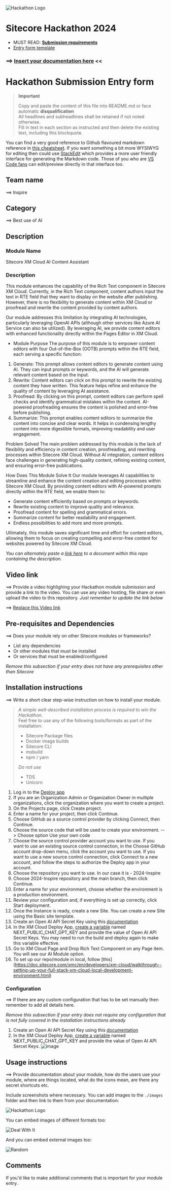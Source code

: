 ![Hackathon Logo](docs/images/hackathon.png?raw=true "Hackathon Logo")
# Sitecore Hackathon 2024

- MUST READ: **[Submission requirements](SUBMISSION_REQUIREMENTS.md)**
- [Entry form template](ENTRYFORM.md)
  
### ⟹ [Insert your documentation here](ENTRYFORM.md) <<
# Hackathon Submission Entry form

> __Important__  
> 
> Copy and paste the content of this file into README.md or face automatic __disqualification__  
> All headlines and subheadlines shall be retained if not noted otherwise.  
> Fill in text in each section as instructed and then delete the existing text, including this blockquote.

You can find a very good reference to Github flavoured markdown reference in [this cheatsheet](https://github.com/adam-p/markdown-here/wiki/Markdown-Cheatsheet). If you want something a bit more WYSIWYG for editing then could use [StackEdit](https://stackedit.io/app) which provides a more user friendly interface for generating the Markdown code. Those of you who are [VS Code fans](https://code.visualstudio.com/docs/languages/markdown#_markdown-preview) can edit/preview directly in that interface too.

## Team name
⟹ Inspire

## Category
⟹ Best use of AI

## Description

### Module Name
Sitecore XM Cloud AI Content Assistant

### Description
This module enhances the capability of the Rich Text component in Sitecore XM Cloud. Currently, in the Rich Text component, content authors input the text in RTE field that they want to display on the website after publishing. However, there is no flexibility to generate content within XM Cloud or proofread and rewrite the content provided by content authors.

Our module addresses this limitation by integrating AI technologies, particularly leveraging OpenAI APIs (although other services like Azure AI Service can also be utilized). By leveraging AI, we provide content editors with enhanced functionality directly within the Pages Editor in XM Cloud.

  - Module Purpose
The purpose of this module is to empower content editors with four Out-of-the-Box (OOTB) prompts within the RTE field, each serving a specific function:

1. Generate: This prompt allows content editors to generate content using AI. They can input prompts or keywords, and the AI will generate relevant content based on the input.
2. Rewrite: Content editors can click on this prompt to rewrite the existing content they have written. This feature helps refine and enhance the quality of content by leveraging AI assistance.
3. Proofread: By clicking on this prompt, content editors can perform spell checks and identify grammatical mistakes within the content. AI-powered proofreading ensures the content is polished and error-free before publishing.
4. Summarize: This prompt enables content editors to summarize the content into concise and clear words. It helps in condensing lengthy content into more digestible formats, improving readability and user engagement.
   
Problem Solved
The main problem addressed by this module is the lack of flexibility and efficiency in content creation, proofreading, and rewriting processes within Sitecore XM Cloud. Without AI integration, content editors face challenges in generating high-quality content, refining existing content, and ensuring error-free publications.

How Does This Module Solve It
Our module leverages AI capabilities to streamline and enhance the content creation and editing processes within Sitecore XM Cloud. By providing content editors with AI-powered prompts directly within the RTE field, we enable them to:
- Generate content efficiently based on prompts or keywords.
- Rewrite existing content to improve quality and relevance.
- Proofread content for spelling and grammatical errors.
- Summarize content for better readability and engagement.
- Endless possibilities to add more and more prompts.

Ultimately, this module saves significant time and effort for content editors, allowing them to focus on creating compelling and error-free content for websites powered by Sitecore XM Cloud.


_You can alternately paste a [link here](#docs) to a document within this repo containing the description._

## Video link
⟹ Provide a video highlighing your Hackathon module submission and provide a link to the video. You can use any video hosting, file share or even upload the video to this repository. _Just remember to update the link below_

⟹ [Replace this Video link](#video-link)



## Pre-requisites and Dependencies

⟹ Does your module rely on other Sitecore modules or frameworks?

- List any dependencies
- Or other modules that must be installed
- Or services that must be enabled/configured

_Remove this subsection if your entry does not have any prerequisites other than Sitecore_

## Installation instructions
⟹ Write a short clear step-wise instruction on how to install your module.  

> _A simple well-described installation process is required to win the Hackathon._  
> Feel free to use any of the following tools/formats as part of the installation:
> - Sitecore Package files
> - Docker image builds
> - Sitecore CLI
> - msbuild
> - npm / yarn
> 
> _Do not use_
> - TDS
> - Unicorn
 
1. Log in to the [Deploy app](https://deploy.sitecorecloud.io/)
2. If you are an Organization Admin or Organization Owner in multiple organizations, click the organization where you want to create a project.
3. On the Projects page, click Create project.
4. Enter a name for your project, then click Continue.
5. Choose GitHub as a source control provider by clicking Connect, then Continue.
6. Choose the source code that will be used to create your environment. --> Choose option Use your own code
7. Choose the source control provider account you want to use. If you want to use an existing source control connection, in the Choose GitHub account drop-down menu, click the account you want to use. If you want to use a new source control connection, click Connect to a new account, and follow the steps to authorize the Deploy app in your account.
8. Choose the repository you want to use. In our case it is -  2024-Inspire
9. Choose 2024-Inspire repository and the main branch, then click Continue.
10. Enter a name for your environment, choose whether the environment is a production environment.
11. Review your configuration and, if everything is set up correctly, click Start deployment.
12. Once the Instance is ready, create a new Site. You can create a new Site using the Basic site template.
16. Create an Open AI API Secret Key using this [documentation](https://gptforwork.com/help/gpt-for-docs/setup/create-openai-api-key)
17. In the XM Cloud Deploy App, [create a variable](https://doc.sitecore.com/xmc/en/developers/xm-cloud/environment-variables.html) named NEXT_PUBLIC_CHAT_GPT_KEY and provide the value of Open AI API Secret Keys. You may need to run the build and deploy again to make this variable effective.
18. Go to XM Cloud Page and Drop Rich Text Component on any Page item. You will see our AI Module option.
19. To set up our repo/module in local, follow [this] (https://doc.sitecore.com/xmc/en/developers/xm-cloud/walkthrough--setting-up-your-full-stack-xm-cloud-local-development-environment.html)  

### Configuration
⟹ If there are any custom configuration that has to be set manually then remember to add all details here.

_Remove this subsection if your entry does not require any configuration that is not fully covered in the installation instructions already_
1. Create an Open AI API Secret Key using this [documentation](https://gptforwork.com/help/gpt-for-docs/setup/create-openai-api-key)  
2. In the XM Cloud Deploy App, [create a variable](https://doc.sitecore.com/xmc/en/developers/xm-cloud/environment-variables.html) named NEXT_PUBLIC_CHAT_GPT_KEY and provide the value of Open AI API Sercet Keys.
![image](https://github.com/Sitecore-Hackathon/2024-Inspire/assets/36916946/e8663f3b-0c57-4312-ae87-fb76f0611ee9)



## Usage instructions
⟹ Provide documentation about your module, how do the users use your module, where are things located, what do the icons mean, are there any secret shortcuts etc.

Include screenshots where necessary. You can add images to the `./images` folder and then link to them from your documentation:

![Hackathon Logo](docs/images/hackathon.png?raw=true "Hackathon Logo")

You can embed images of different formats too:

![Deal With It](docs/images/deal-with-it.gif?raw=true "Deal With It")

And you can embed external images too:

![Random](https://thiscatdoesnotexist.com/)

## Comments
If you'd like to make additional comments that is important for your module entry.
